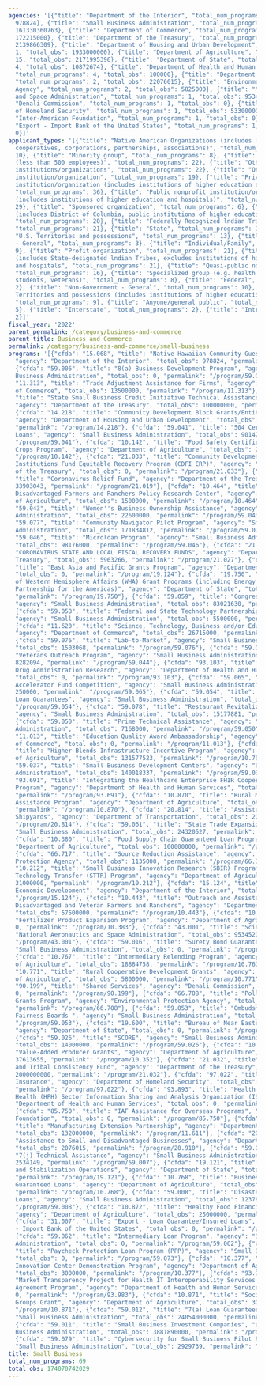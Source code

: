 ```yaml
---
agencies: '[{"title": "Department of the Interior", "total_num_programs": 2, "total_obs":
  978824}, {"title": "Small Business Administration", "total_num_programs": 25, "total_obs":
  161330360763}, {"title": "Department of Commerce", "total_num_programs": 4, "total_obs":
  172215000}, {"title": "Department of the Treasury", "total_num_programs": 5, "total_obs":
  2139866309}, {"title": "Department of Housing and Urban Development", "total_num_programs":
  1, "total_obs": 1933000000}, {"title": "Department of Agriculture", "total_num_programs":
  15, "total_obs": 2171995396}, {"title": "Department of State", "total_num_programs":
  4, "total_obs": 10872674}, {"title": "Department of Health and Human Services",
  "total_num_programs": 4, "total_obs": 100000}, {"title": "Department of Transportation",
  "total_num_programs": 2, "total_obs": 22076015}, {"title": "Environmental Protection
  Agency", "total_num_programs": 2, "total_obs": 5825000}, {"title": "National Aeronautics
  and Space Administration", "total_num_programs": 1, "total_obs": 953452048}, {"title":
  "Denali Commission", "total_num_programs": 1, "total_obs": 0}, {"title": "Department
  of Homeland Security", "total_num_programs": 1, "total_obs": 5330000000}, {"title":
  "Inter-American Foundation", "total_num_programs": 1, "total_obs": 0}, {"title":
  "Export - Import Bank of the United States", "total_num_programs": 1, "total_obs":
  0}]'
applicant_types: '[{"title": "Native American Organizations (includes lndian groups,
  cooperatives, corporations, partnerships, associations)", "total_num_programs":
  10}, {"title": "Minority group", "total_num_programs": 8}, {"title": "Small business
  (less than 500 employees)", "total_num_programs": 22}, {"title": "Other private
  institutions/organizations", "total_num_programs": 22}, {"title": "Other public
  institution/organization", "total_num_programs": 19}, {"title": "Private nonprofit
  institution/organization (includes institutions of higher education and hospitals)",
  "total_num_programs": 36}, {"title": "Public nonprofit institution/organization
  (includes institutions of higher education and hospitals)", "total_num_programs":
  29}, {"title": "Sponsored organization", "total_num_programs": 6}, {"title": "State
  (includes District of Columbia, public institutions of higher education and hospitals)",
  "total_num_programs": 20}, {"title": "Federally Recognized lndian Tribal Governments",
  "total_num_programs": 21}, {"title": "State", "total_num_programs": 15}, {"title":
  "U.S. Territories and possessions", "total_num_programs": 13}, {"title": "Government
  - General", "total_num_programs": 3}, {"title": "Individual/Family", "total_num_programs":
  9}, {"title": "Profit organization", "total_num_programs": 21}, {"title": "Local
  (includes State-designated lndian Tribes, excludes institutions of higher education
  and hospitals", "total_num_programs": 21}, {"title": "Quasi-public nonprofit institution/organization",
  "total_num_programs": 16}, {"title": "Specialized group (e.g. health professionals,
  students, veterans)", "total_num_programs": 8}, {"title": "Federal", "total_num_programs":
  2}, {"title": "Non-Government - General", "total_num_programs": 10}, {"title": "U.S.
  Territories and possessions (includes institutions of higher education and hospitals)",
  "total_num_programs": 9}, {"title": "Anyone/general public", "total_num_programs":
  5}, {"title": "Interstate", "total_num_programs": 2}, {"title": "Intrastate", "total_num_programs":
  2}]'
fiscal_year: '2022'
parent_permalink: /category/business-and-commerce
parent_title: Business and Commerce
permalink: /category/business-and-commerce/small-business
programs: '[{"cfda": "15.068", "title": "Native Hawaiian Community Guest Stewardship",
  "agency": "Department of the Interior", "total_obs": 978824, "permalink": "/program/15.068"},
  {"cfda": "59.006", "title": "8(a) Business Development Program", "agency": "Small
  Business Administration", "total_obs": 0, "permalink": "/program/59.006"}, {"cfda":
  "11.313", "title": "Trade Adjustment Assistance for Firms", "agency": "Department
  of Commerce", "total_obs": 13500000, "permalink": "/program/11.313"}, {"cfda": "21.031",
  "title": "State Small Business Credit Initiative Technical Assistance Grant Program",
  "agency": "Department of the Treasury", "total_obs": 100000000, "permalink": "/program/21.031"},
  {"cfda": "14.218", "title": "Community Development Block Grants/Entitlement Grants",
  "agency": "Department of Housing and Urban Development", "total_obs": 1933000000,
  "permalink": "/program/14.218"}, {"cfda": "59.041", "title": "504 Certified Development
  Loans", "agency": "Small Business Administration", "total_obs": 9014210000, "permalink":
  "/program/59.041"}, {"cfda": "10.142", "title": "Food Safety Certification for Specialty
  Crops Program", "agency": "Department of Agriculture", "total_obs": 200000000, "permalink":
  "/program/10.142"}, {"cfda": "21.033", "title": "Community Development Financial
  Institutions Fund Equitable Recovery Program (CDFI ERP)", "agency": "Department
  of the Treasury", "total_obs": 0, "permalink": "/program/21.033"}, {"cfda": "21.019",
  "title": "Coronavirus Relief Fund", "agency": "Department of the Treasury", "total_obs":
  33903043, "permalink": "/program/21.019"}, {"cfda": "10.464", "title": "Socially
  Disadvantaged Farmers and Ranchers Policy Research Center", "agency": "Department
  of Agriculture", "total_obs": 1500000, "permalink": "/program/10.464"}, {"cfda":
  "59.043", "title": "Women''s Business Ownership Assistance", "agency": "Small Business
  Administration", "total_obs": 22600000, "permalink": "/program/59.043"}, {"cfda":
  "59.077", "title": "Community Navigator Pilot Program", "agency": "Small Business
  Administration", "total_obs": 171834812, "permalink": "/program/59.077"}, {"cfda":
  "59.046", "title": "Microloan Program", "agency": "Small Business Administration",
  "total_obs": 98176000, "permalink": "/program/59.046"}, {"cfda": "21.027", "title":
  "CORONAVIRUS STATE AND LOCAL FISCAL RECOVERY FUNDS", "agency": "Department of the
  Treasury", "total_obs": 5963266, "permalink": "/program/21.027"}, {"cfda": "19.124",
  "title": "East Asia and Pacific Grants Program", "agency": "Department of State",
  "total_obs": 0, "permalink": "/program/19.124"}, {"cfda": "19.750", "title": "Bureau
  of Western Hemisphere Affairs (WHA) Grant Programs (including Energy and Climate
  Partnership for the Americas)", "agency": "Department of State", "total_obs": 8403924,
  "permalink": "/program/19.750"}, {"cfda": "59.059", "title": "Congressional Grants",
  "agency": "Small Business Administration", "total_obs": 83021630, "permalink": "/program/59.059"},
  {"cfda": "59.058", "title": "Federal and State Technology Partnership Program",
  "agency": "Small Business Administration", "total_obs": 5500000, "permalink": "/program/59.058"},
  {"cfda": "11.620", "title": "Science, Technology, Business and/or Education Outreach",
  "agency": "Department of Commerce", "total_obs": 26715000, "permalink": "/program/11.620"},
  {"cfda": "59.076", "title": "Lab-to-Market", "agency": "Small Business Administration",
  "total_obs": 1503068, "permalink": "/program/59.076"}, {"cfda": "59.044", "title":
  "Veterans Outreach Program", "agency": "Small Business Administration", "total_obs":
  8282094, "permalink": "/program/59.044"}, {"cfda": "93.103", "title": "Food and
  Drug Administration Research", "agency": "Department of Health and Human Services",
  "total_obs": 0, "permalink": "/program/93.103"}, {"cfda": "59.065", "title": "Growth
  Accelerator Fund Competition", "agency": "Small Business Administration", "total_obs":
  250000, "permalink": "/program/59.065"}, {"cfda": "59.054", "title": "7(a)Export
  Loan Guarantees", "agency": "Small Business Administration", "total_obs": 0, "permalink":
  "/program/59.054"}, {"cfda": "59.078", "title": "Restaurant Revitalization Fund",
  "agency": "Small Business Administration", "total_obs": 15177881, "permalink": "/program/59.078"},
  {"cfda": "59.050", "title": "Prime Technical Assistance", "agency": "Small Business
  Administration", "total_obs": 7168000, "permalink": "/program/59.050"}, {"cfda":
  "11.013", "title": "Education Quality Award Ambassadorship", "agency": "Department
  of Commerce", "total_obs": 0, "permalink": "/program/11.013"}, {"cfda": "10.754",
  "title": "Higher Blends Infrastructure Incentive Program", "agency": "Department
  of Agriculture", "total_obs": 131577523, "permalink": "/program/10.754"}, {"cfda":
  "59.037", "title": "Small Business Development Centers", "agency": "Small Business
  Administration", "total_obs": 140018337, "permalink": "/program/59.037"}, {"cfda":
  "93.691", "title": "Integrating the Healthcare Enterprise FHIR Cooperative Agreement
  Program", "agency": "Department of Health and Human Services", "total_obs": 100000,
  "permalink": "/program/93.691"}, {"cfda": "10.870", "title": "Rural Microentrepreneur
  Assistance Program", "agency": "Department of Agriculture", "total_obs": 156836170,
  "permalink": "/program/10.870"}, {"cfda": "20.814", "title": "Assistance to Small
  Shipyards", "agency": "Department of Transportation", "total_obs": 20000000, "permalink":
  "/program/20.814"}, {"cfda": "59.061", "title": "State Trade Expansion", "agency":
  "Small Business Administration", "total_obs": 24320527, "permalink": "/program/59.061"},
  {"cfda": "10.380", "title": "Food Supply Chain Guaranteed Loan Program", "agency":
  "Department of Agriculture", "total_obs": 100000000, "permalink": "/program/10.380"},
  {"cfda": "66.717", "title": "Source Reduction Assistance", "agency": "Environmental
  Protection Agency", "total_obs": 1135000, "permalink": "/program/66.717"}, {"cfda":
  "10.212", "title": "Small Business Innovation Research (SBIR) Program / Small Business
  Technology Transfer (STTR) Program", "agency": "Department of Agriculture", "total_obs":
  31000000, "permalink": "/program/10.212"}, {"cfda": "15.124", "title": "Indian Loans
  Economic Development", "agency": "Department of the Interior", "total_obs": 0, "permalink":
  "/program/15.124"}, {"cfda": "10.443", "title": "Outreach and Assistance for Socially
  Disadvantaged and Veteran Farmers and Ranchers", "agency": "Department of Agriculture",
  "total_obs": 57500000, "permalink": "/program/10.443"}, {"cfda": "10.383", "title":
  "Fertilizer Product Expansion Program", "agency": "Department of Agriculture", "total_obs":
  0, "permalink": "/program/10.383"}, {"cfda": "43.001", "title": "Science", "agency":
  "National Aeronautics and Space Administration", "total_obs": 953452048, "permalink":
  "/program/43.001"}, {"cfda": "59.016", "title": "Surety Bond Guarantees", "agency":
  "Small Business Administration", "total_obs": 0, "permalink": "/program/59.016"},
  {"cfda": "10.767", "title": "Intermediary Relending Program", "agency": "Department
  of Agriculture", "total_obs": 18884758, "permalink": "/program/10.767"}, {"cfda":
  "10.771", "title": "Rural Cooperative Development Grants", "agency": "Department
  of Agriculture", "total_obs": 5800000, "permalink": "/program/10.771"}, {"cfda":
  "90.199", "title": "Shared Services", "agency": "Denali Commission", "total_obs":
  0, "permalink": "/program/90.199"}, {"cfda": "66.708", "title": "Pollution Prevention
  Grants Program", "agency": "Environmental Protection Agency", "total_obs": 4690000,
  "permalink": "/program/66.708"}, {"cfda": "59.053", "title": "Ombudsman and Regulatory
  Fairness Boards ", "agency": "Small Business Administration", "total_obs": 0, "permalink":
  "/program/59.053"}, {"cfda": "19.600", "title": "Bureau of Near Eastern Affairs",
  "agency": "Department of State", "total_obs": 0, "permalink": "/program/19.600"},
  {"cfda": "59.026", "title": "SCORE", "agency": "Small Business Administration",
  "total_obs": 14000000, "permalink": "/program/59.026"}, {"cfda": "10.352", "title":
  "Value-Added Producer Grants", "agency": "Department of Agriculture", "total_obs":
  37613655, "permalink": "/program/10.352"}, {"cfda": "21.032", "title": "Local Assistance
  and Tribal Consistency Fund", "agency": "Department of the Treasury", "total_obs":
  2000000000, "permalink": "/program/21.032"}, {"cfda": "97.022", "title": "Flood
  Insurance", "agency": "Department of Homeland Security", "total_obs": 5330000000,
  "permalink": "/program/97.022"}, {"cfda": "93.893", "title": "Health Care and Public
  Health (HPH) Sector Information Sharing and Analysis Organization (ISAO)", "agency":
  "Department of Health and Human Services", "total_obs": 0, "permalink": "/program/93.893"},
  {"cfda": "85.750", "title": "IAF Assistance for Overseas Programs", "agency": "Inter-American
  Foundation", "total_obs": 0, "permalink": "/program/85.750"}, {"cfda": "11.611",
  "title": "Manufacturing Extension Partnership", "agency": "Department of Commerce",
  "total_obs": 132000000, "permalink": "/program/11.611"}, {"cfda": "20.910", "title":
  "Assistance to Small and Disadvantaged Businesses", "agency": "Department of Transportation",
  "total_obs": 2076015, "permalink": "/program/20.910"}, {"cfda": "59.007", "title":
  "7(j) Technical Assistance", "agency": "Small Business Administration", "total_obs":
  2534149, "permalink": "/program/59.007"}, {"cfda": "19.121", "title": "Conflict
  and Stabilization Operations", "agency": "Department of State", "total_obs": 2468750,
  "permalink": "/program/19.121"}, {"cfda": "10.768", "title": "Business and Industry
  Guaranteed Loans", "agency": "Department of Agriculture", "total_obs": 1400283290,
  "permalink": "/program/10.768"}, {"cfda": "59.008", "title": "Disaster Assistance
  Loans", "agency": "Small Business Administration", "total_obs": 123782944526, "permalink":
  "/program/59.008"}, {"cfda": "10.872", "title": "Healthy Food Financing Initiative",
  "agency": "Department of Agriculture", "total_obs": 25000000, "permalink": "/program/10.872"},
  {"cfda": "31.007", "title": "Export - Loan Guarantee/Insured Loans", "agency": "Export
  - Import Bank of the United States", "total_obs": 0, "permalink": "/program/31.007"},
  {"cfda": "59.062", "title": "Intermediary Loan Program", "agency": "Small Business
  Administration", "total_obs": 0, "permalink": "/program/59.062"}, {"cfda": "59.073",
  "title": "Paycheck Protection Loan Program (PPP)", "agency": "Small Business Administration",
  "total_obs": 0, "permalink": "/program/59.073"}, {"cfda": "10.377", "title": "Agriculture
  Innovation Center Demonstration Program", "agency": "Department of Agriculture",
  "total_obs": 3000000, "permalink": "/program/10.377"}, {"cfda": "93.983", "title":
  "Market Transparency Project for Health IT Interoperability Services Cooperative
  Agreement Program", "agency": "Department of Health and Human Services", "total_obs":
  0, "permalink": "/program/93.983"}, {"cfda": "10.871", "title": "Socially-Disadvantaged
  Groups Grant", "agency": "Department of Agriculture", "total_obs": 3000000, "permalink":
  "/program/10.871"}, {"cfda": "59.012", "title": "7(a) Loan Guarantees", "agency":
  "Small Business Administration", "total_obs": 24054000000, "permalink": "/program/59.012"},
  {"cfda": "59.011", "title": "Small Business Investment Companies", "agency": "Small
  Business Administration", "total_obs": 3881890000, "permalink": "/program/59.011"},
  {"cfda": "59.079", "title": "Cybersecurity for Small Business Pilot Program", "agency":
  "Small Business Administration", "total_obs": 2929739, "permalink": "/program/59.079"}]'
title: Small Business
total_num_programs: 69
total_obs: 174070742029
---
```

